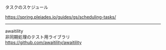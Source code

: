タスクのスケジュール

https://spring.pleiades.io/guides/gs/scheduling-tasks/

---

awaitility    
非同期処理のテスト用ライブラリ    
https://github.com/awaitility/awaitility